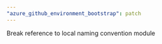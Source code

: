```yaml
---
"azure_github_environment_bootstrap": patch
---
```


Break reference to local naming convention module

